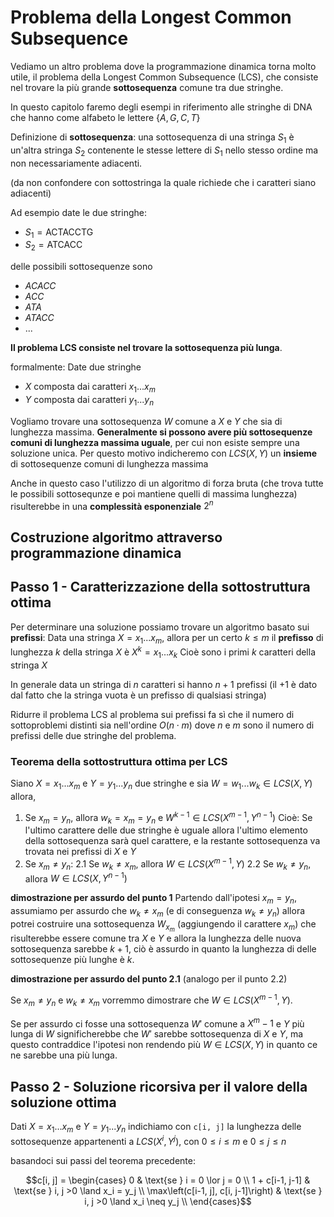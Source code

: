 ﻿# Problema della Longest Common Subsequence

Vediamo un altro problema dove la programmazione dinamica torna molto utile, il problema della Longest Common Subsequence (LCS), che consiste nel trovare la più grande **sottosequenza** comune tra due stringhe.

In questo capitolo faremo degli esempi in riferimento alle stringhe di DNA che hanno come alfabeto le lettere $\{A, G, C, T\}$

Definizione di **sottosequenza**: una sottosequenza di una stringa $S_1$ è un'altra stringa $S_2$ contenente le stesse lettere di $S_1$ nello stesso ordine ma non necessariamente adiacenti.

(da non confondere con sottostringa la quale richiede che i caratteri siano adiacenti)

Ad esempio date le due stringhe:

- $S_1 = \text{ACTACCTG}$
- $S_2 = \text{ATCACC}$

delle possibili sottosequenze sono
- $ACACC$
- $ACC$
- $ATA$
- $ATACC$
- ...

**Il problema LCS consiste nel trovare la sottosequenza più lunga**.

formalmente:
Date due stringhe 
- $X$ composta dai caratteri  $x_1...x_m$
- $Y$ composta dai caratteri $y_1...y_n$

Vogliamo trovare una sottosequenza $W$ comune a $X$ e $Y$ che sia di lunghezza massima.
**Generalmente si possono avere più sottosequenze comuni di lunghezza massima uguale**, per cui non esiste sempre una soluzione unica.
Per questo motivo indicheremo con $LCS(X, Y)$ un **insieme** di sottosequenze comuni di lunghezza massima

Anche in questo caso l'utilizzo di un algoritmo di forza bruta (che trova tutte le possibili sottosequnze e poi mantiene quelli di massima lunghezza) risulterebbe in una **complessità esponenziale** $2^n$


## Costruzione algoritmo attraverso programmazione dinamica


## Passo 1 - Caratterizzazione della sottostruttura ottima

Per determinare una soluzione possiamo trovare un algoritmo basato sui **prefissi**:
Data una stringa $X = x_1...x_m$, allora per un certo $k \leq m$ il **prefisso** di lunghezza $k$ della stringa $X$ è 
$X^k=x_1...x_k$
Cioè sono i primi $k$ caratteri della stringa $X$

In generale data un stringa di $n$ caratteri si hanno $n+1$ prefissi (il +1 è dato dal fatto che la stringa vuota è un prefisso di qualsiasi stringa)

Ridurre il problema LCS al problema sui prefissi fa sì che il numero di sottoproblemi distinti sia nell'ordine $O(n\cdot m)$
dove $n$ e $m$ sono il numero di prefissi delle due stringhe del problema.

### Teorema della sottostruttura ottima per LCS

Siano $X = x_1...x_m$ e $Y=y_1...y_n$ due stringhe e sia $W = w_1...w_k \in LCS(X, Y)$ allora,
1. Se $x_m = y_n$, allora $w_k=x_m=y_n$ e $W^{k-1}\in LCS(X^{m-1}, Y^{n-1})$
	Cioè: Se l'ultimo carattere delle due stringhe è uguale allora l'ultimo elemento della sottosequenza sarà quel carattere, e la restante sottosequenza va trovata nei prefissi di $X$ e $Y$
2. Se $x_m \neq y_n$:
	2.1 Se $w_k \neq x_m$, allora $W \in LCS(X^{m-1}, Y)$
	2.2 Se $w_k \neq y_n$, allora $W \in LCS(X, Y^{n-1})$

**dimostrazione per assurdo del punto 1**
Partendo dall'ipotesi $x_m=y_n$, assumiamo per assurdo che $w_k \neq x_m$ (e di conseguenza $w_k \neq y_n$) allora potrei costruire una sottosequenza $W_{x_m}$ (aggiungendo il carattere $x_m$) che risulterebbe essere comune tra $X$ e $Y$ e allora la lunghezza delle nuova sottosequenza sarebbe $k+1$, ciò è assurdo in quanto la lunghezza di delle sottosequenze più lunghe è $k$.

**dimostrazione per assurdo del punto 2.1** (analogo per il punto 2.2)

Se $x_m \neq y_n$ e $w_k \neq x_m$ vorremmo dimostrare che $W \in LCS(X^{m-1}, Y)$.

Se per assurdo ci fosse una sottosequenza $W'$ comune a $X^m-1$ e $Y$ più lunga di $W$ significherebbe che $W'$ sarebbe sottosequenza di $X$ e $Y$, ma questo contraddice l'ipotesi non rendendo più $W \in LCS(X, Y)$ in quanto ce ne sarebbe una più lunga.


## Passo 2 - Soluzione ricorsiva per il valore della soluzione ottima

Dati $X = x_1...x_m$ e $Y = y_1...y_n$
indichiamo con `c[i, j]` la lunghezza delle sottosequenze appartenenti a $LCS(X^i, Y^j)$, con $0\leq i \leq m$ e $0 \leq j \leq n$

basandoci sui passi del teorema precedente:

$$c[i, j] = \begin{cases}
0 & \text{se } i = 0 \lor j = 0 \\
1 + c[i-1, j-1]  & \text{se } i, j >0 \land x_i = y_j \\
\max\left(c[i-1, j], c[i, j-1]\right)  & \text{se } i, j >0 \land x_i \neq y_j \\
\end{cases}$$
